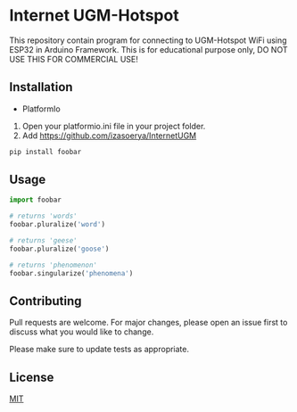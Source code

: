 # Internet UGM-Hotspot

This repository contain program for connecting to UGM-Hotspot WiFi using ESP32 in Arduino Framework. This is for educational purpose only, DO NOT USE THIS FOR COMMERCIAL USE!

## Installation

- PlatformIo
1. Open your platformio.ini file in your project folder.
2. Add https://github.com/izasoerya/InternetUGM


```bash
pip install foobar
```

## Usage

```python
import foobar

# returns 'words'
foobar.pluralize('word')

# returns 'geese'
foobar.pluralize('goose')

# returns 'phenomenon'
foobar.singularize('phenomena')
```

## Contributing

Pull requests are welcome. For major changes, please open an issue first
to discuss what you would like to change.

Please make sure to update tests as appropriate.

## License

[MIT](https://choosealicense.com/licenses/mit/)